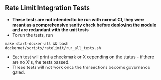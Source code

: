## Rate Limit Integration Tests
* **These tests are not intended to be run with normal CI, they were meant as a comprehensive sanity check before deploying the module and are redundant with the unit tests.** 
* To run the tests, run
```
make start-docker-all && bash dockernet/scripts/ratelimit/run_all_tests.sh
```
* Each test will print a checkmark or X depending on the status - if there are no X's, the tests passed.
* THese tests will not work once the transactions become governance gated.